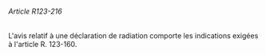 ###### Article R123-216

L'avis relatif à une déclaration de radiation comporte les indications exigées à l'article R. 123-160.

